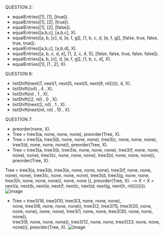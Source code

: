 QUESTION 2:
- equalEntries([1], [1], [true]).
- equalEntries([1], [2], [true]). 
- equalEntries([1], [2], [false]). 
- equalEntries([a,b,c], [a,b,c], X).
- equalEntries([a, b, [c], d, [e, f, g]], [1, b, c, d, [e, f, g]], [false, true, false, true, true]).
- equalEntries([a,b,c], [a,b,d], X).
- equalEntries([a, b, c, d, e], [1, 2, c, 4, 5], [false, false, true, false, false]).
- equalEntries([a, b, [c], d, [e, f, g]], [1, b, c, d], X).
- equalEntries([1], [1 , 2], X).





QUESTION 6:
 - listShift(next(7, next(1, next(5, next(0, next(9, nil))))), 4, X).
 - listShift((nil) , 4 , X).
 - listShift(nil , 1 , X).
 - listShift((2, nil) , 0 , X).
 - listShift(next(2, nil) , 1 , X).
 - listShift(next(nil, nil) , 10 , X).


QUESTION 7:
- preorder(none, X).
- Tree = tree3(a, none, none, none), preorder(Tree, X).
- Tree = tree3(a, 
             tree3(b, none, none, none), 
             tree3(c, none, none, none), 
             tree3(d, none, none, none)),
preorder(Tree, X).
- Tree = tree3(a, 
             tree3(b, 
                   tree3(e, none, none, none), 
                   tree3(f, none, none, none), 
                   none), 
             tree3(c, none, none, none), 
             tree3(d, none, none, none)),
preorder(Tree, X).


Tree = tree3(a,  tree3(b, tree3(e, none, none, none), tree3(f, none, none, none), none), tree3(c, none, none, none), tree3(d, tree3(g, none, none, tree3(h, none, none, none)), none, none )), preorder(Tree, X). -->
X = X = next(a, next(b, next(e, next(f, next(c, next(d, next(g, next(h, nil)))))))).
![image](https://github.com/user-attachments/assets/5578ec9b-fe0c-4ce7-96dd-b21be309997f)


- Tree = tree3(16, 
             tree3(10, 
                   tree3(3, none, none, none),  
                   none,
                   tree3(6, none, none, none)), 
             tree3(2,
                   tree3(15, 
                         tree3(20, none, none, none), none, none), 
                   tree3(1, 
                         none, none, tree3(30, none, none, none)),  
                   tree3(8, none, none, none)), 
             tree3(12, 
                   none, none, tree3(33, none, none, none))),
preorder(Tree, X).
![image](https://github.com/user-attachments/assets/7fa5ecf0-162f-4568-a6b1-f8f35e8d1737)



